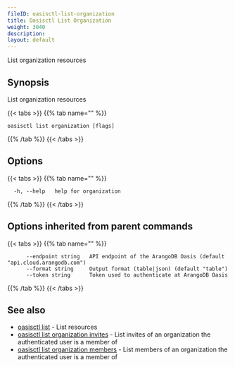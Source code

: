 ```yaml
---
fileID: oasisctl-list-organization
title: Oasisctl List Organization
weight: 3040
description: 
layout: default
---
```

List organization resources

## Synopsis

List organization resources

{{< tabs >}}
{{% tab name="" %}}
```
oasisctl list organization [flags]
```
{{% /tab %}}
{{< /tabs >}}

## Options

{{< tabs >}}
{{% tab name="" %}}
```
  -h, --help   help for organization
```
{{% /tab %}}
{{< /tabs >}}

## Options inherited from parent commands

{{< tabs >}}
{{% tab name="" %}}
```
      --endpoint string   API endpoint of the ArangoDB Oasis (default "api.cloud.arangodb.com")
      --format string     Output format (table|json) (default "table")
      --token string      Token used to authenticate at ArangoDB Oasis
```
{{% /tab %}}
{{< /tabs >}}

## See also

* [oasisctl list]()	 - List resources
* [oasisctl list organization invites](oasisctl-list-organization-invites)	 - List invites of an organization the authenticated user is a member of
* [oasisctl list organization members](oasisctl-list-organization-members)	 - List members of an organization the authenticated user is a member of

